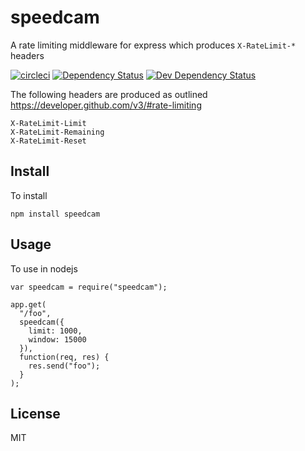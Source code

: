 # speedcam
A rate limiting middleware for express which produces `X-RateLimit-*` headers

[![circleci](https://circleci.com/gh/teamguideio/speedcam.png?style=shield)](https://circleci.com/gh/teamguideio/speedcam)
[![Dependency Status](https://david-dm.org/teamguideio/speedcam.svg)](https://david-dm.org/teamguideio/speedcam)
[![Dev Dependency Status](https://david-dm.org/teamguideio/speedcam/dev-status.svg)](https://david-dm.org/teamguideio/speedcam#info=devDependencies)

The following headers are produced as outlined <https://developer.github.com/v3/#rate-limiting>

    X-RateLimit-Limit
    X-RateLimit-Remaining
    X-RateLimit-Reset


## Install
To install

    npm install speedcam


## Usage
To use in nodejs

    var speedcam = require("speedcam");

    app.get(
      "/foo",
      speedcam({
        limit: 1000,
        window: 15000
      }),
      function(req, res) {
        res.send("foo");
      }
    );


## License
MIT
